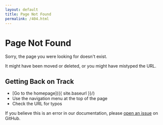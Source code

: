 ```yaml
---
layout: default
title: Page Not Found
permalink: /404.html
---
```


# Page Not Found

Sorry, the page you were looking for doesn't exist.

It might have been moved or deleted, or you might have mistyped the URL.

## Getting Back on Track

- [Go to the homepage]({{ site.baseurl }}/)
- Use the navigation menu at the top of the page
- Check the URL for typos

If you believe this is an error in our documentation, please [open an issue](https://github.com/idelchi/godyl/issues/new) on GitHub.
